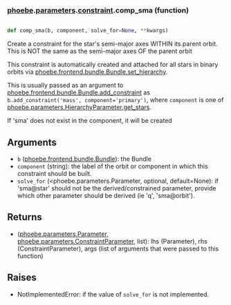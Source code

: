 ### [phoebe](phoebe.md).[parameters](phoebe.parameters.md).[constraint](phoebe.parameters.constraint.md).comp_sma (function)


```py

def comp_sma(b, component, solve_for=None, **kwargs)

```



Create a constraint for the star's semi-major axes WITHIN its
parent orbit.  This is NOT the same as the semi-major axes OF
the parent orbit

This constraint is automatically created and attached for all stars
in binary orbits via [phoebe.frontend.bundle.Bundle.set_hierarchy](phoebe.frontend.bundle.Bundle.set_hierarchy.md).

This is usually passed as an argument to
 [phoebe.frontend.bundle.Bundle.add_constraint](phoebe.frontend.bundle.Bundle.add_constraint.md) as
 `b.add_constraint('mass', component='primary')`, where `component` is
 one of [phoebe.parameters.HierarchyParameter.get_stars](phoebe.parameters.HierarchyParameter.get_stars.md).

If 'sma' does not exist in the component, it will be created

Arguments
-----------
* `b` ([phoebe.frontend.bundle.Bundle](phoebe.frontend.bundle.Bundle.md)): the Bundle
* `component` (string): the label of the orbit or component in which this
    constraint should be built.
* `solve_for` (&lt;phoebe.parameters.Parameter, optional, default=None): if
    'sma@star' should not be the derived/constrained parameter, provide which
    other parameter should be derived (ie 'q', 'sma@orbit').

Returns
----------
* ([phoebe.parameters.Parameter](phoebe.parameters.Parameter.md), [phoebe.parameters.ConstraintParameter](phoebe.parameters.ConstraintParameter.md), list):
    lhs (Parameter), rhs (ConstraintParameter), args (list of arguments
    that were passed to this function)

Raises
--------
* NotImplementedError: if the value of `solve_for` is not implemented.

